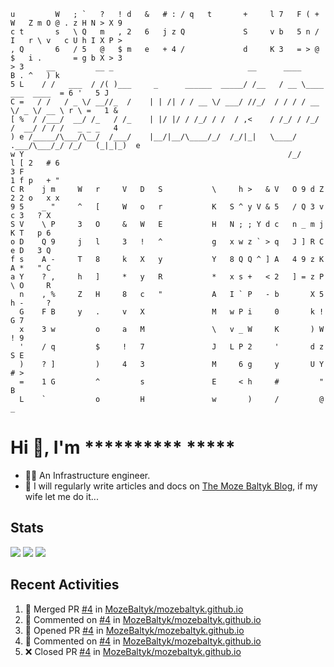 ```text
u         W   ; `   ?   ! d   &   # : / q   t       +     l 7   F ( + W   Z m O @ . z H N > X 9  
c t       s   \ Q   m   , 2   6   j z Q             S     v b   5 n / I   r \ v   c U h I X P >  
, Q       6   / 5   @   $ m   e   + 4 /             d     K 3   = > @ $   i .       = g b X > 3  
> 3     __         __ _                              __      ____                  B . ^   ) k   
5 L    / /   ___  / /( )___     _      ______  _____/ /__   / __ \____  ___  ____  = 6 '   5 J   
C =   / /   / _ \/ __//_  /    | | /| / / __ \/ ___/ //_/  / / / / __ \/ _ \/ __ \ r \ =   1 &   
[ %  / /___/  __/ /_   / /_    | |/ |/ / /_/ / /  / ,<    / /_/ / /_/ /  __/ / / /   _ _ _   4   
) e /_____/\___/\__/  /___/    |__/|__/\____/_/  /_/|_|   \____/ .___/\___/_/ /_/   (_|_|_)  e   
w Y                                                           /_/                  l [ 2   # 6   
3 F                                                                                1 f p   + "   
C R    j m     W   r     V   D   S           \     h >   & V   O 9 d Z             2 2 o   x x   
9 5    _ "     ^   [     W   o   r           K   S ^ y V & 5   / Q 3 v               c 3   ? X   
S V    \ P     3   O     &   W   E           H   N ; ; Y d c   n _ m j               K T   p 6   
o D    Q 9     j   l     3   !   ^           g   x w z ` > q   J ] R C               e D   3 Q   
f s    A -     T   8     k   X   y           Y   8 Q Q ^ ] A   4 9 z K               A *   " C   
a Y    ? ,     h   ]     *   y   R           *   x s +   < 2   ] = z P               \ O     R   
  n    , %     Z   H     8   c   "           A   I ` P   - b       X 5               h -     ?   
  G    F B     y   .     v   X               M   w P i     0       k !               G 7         
  x    3 w         o     a   M               \   v _ W     K       ) W               ! 9         
  '    / q         $     !   7               J   L P 2     '       d z               S E         
  )    ? ]         )     4   3               M     6 g     y       U Y               # >         
  =    1 G         ^         s               E     < h     #         "               B          
  L    `           o         H               w       )     /         @               _           
```

# Hi 👋, I'm ********** *****

- 👨‍💻 An Infrastructure engineer.
- 📝 I will regularly write articles and docs on [The Moze Baltyk Blog](https://mozebaltyk.github.io), if my wife let me do it...

## Stats

![](https://github-profile-summary-cards.vercel.app/api/cards/profile-details?username=mozebaltyk&theme=onedark)
![](https://github-profile-summary-cards.vercel.app/api/cards/stats?username=mozebaltyk&theme=onedark)
![](https://github-profile-summary-cards.vercel.app/api/cards/productive-time?username=mozebaltyk&theme=onedark)

## Recent Activities

<!--RECENT_ACTIVITY:start-->
1. 🎉 Merged PR [#4](https://github.com/MozeBaltyk/mozebaltyk.github.io/pull/4) in [MozeBaltyk/mozebaltyk.github.io](https://github.com/MozeBaltyk/mozebaltyk.github.io)<br>
2. 💬 Commented on [#4](https://github.com/MozeBaltyk/mozebaltyk.github.io/pull/4#issuecomment-1879473543) in [MozeBaltyk/mozebaltyk.github.io](https://github.com/MozeBaltyk/mozebaltyk.github.io)<br>
3. 💪 Opened PR [#4](https://github.com/MozeBaltyk/mozebaltyk.github.io/pull/4) in [MozeBaltyk/mozebaltyk.github.io](https://github.com/MozeBaltyk/mozebaltyk.github.io)<br>
4. 💬 Commented on [#4](https://github.com/MozeBaltyk/mozebaltyk.github.io/pull/4#issuecomment-1879472411) in [MozeBaltyk/mozebaltyk.github.io](https://github.com/MozeBaltyk/mozebaltyk.github.io)<br>
5. ❌ Closed PR [#4](https://github.com/MozeBaltyk/mozebaltyk.github.io/pull/4) in [MozeBaltyk/mozebaltyk.github.io](https://github.com/MozeBaltyk/mozebaltyk.github.io)<br>
<!--RECENT_ACTIVITY:end-->


<!--
**MorzeBaltyk/MorzeBaltyk** is a ✨ _special_ ✨ repository because its `README.md` (this file) appears on your GitHub profile.

Here are some ideas to get you started:

- 🔭 I’m currently working on my blog and a ansible collection 
- 🌱 I’m currently learning too much staffs at the same time
- 👯 I’m looking to collaborate on nothing for the moment...
- 🤔 I’m looking for help with hosting a blog in cloud
- 💬 Ask me about the weather
- 📫 How to reach me: on github
- ⚡ Fun fact: I am not funny guy
-->
